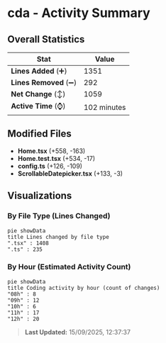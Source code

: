 # cda - Activity Summary 

## Overall Statistics

| Stat                   | Value                                                             |
| ---------------------- | ----------------------------------------------------------------- |
| **Lines Added** (➕)   | 1351                                          |
| **Lines Removed** (➖) | 292                                        |
| **Net Change** (↕)    | 1059                |
| **Active Time** (⌚)   | 102 minutes |


## Modified Files
- **Home.tsx** (+558, -163)
- **Home.test.tsx** (+534, -17)
- **config.ts** (+126, -109)
- **ScrollableDatepicker.tsx** (+133, -3)

## Visualizations

### By File Type (Lines Changed)

```mermaid
pie showData
title Lines changed by file type
".tsx" : 1408
".ts" : 235
```

### By Hour (Estimated Activity Count)

```mermaid
pie showData
title Coding activity by hour (count of changes)
"08h" : 8
"09h" : 12
"10h" : 6
"11h" : 17
"12h" : 20
```


> **Last Updated:** 15/09/2025, 12:37:37